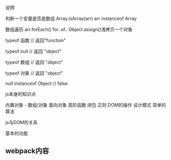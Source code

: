 说明

判断一个变量是否是数组
Array.isArray(arr)
arr instanceof Array

数组遍历
arr.forEach()
for..of..
Object.assign()浅拷贝一个对象

typeof 函数 // 返回"function"

typeof null // 返回 "object"

typeof 数组 // 返回 "object"

typeof 对象 // 返回 "object"

null instanceof Object // false



js本身的知识点

内置对象 - 数组/对象
面向对象
高阶函数
闭包
正则
DOM的操作
设计模式
简单的算法


js与DOM的关系


基本的功能

## webpack内容